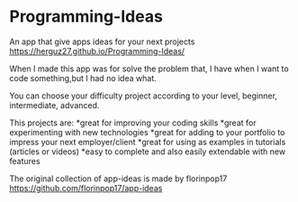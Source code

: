 # Programming-Ideas
An app that give apps ideas for your next projects
https://herguz27.github.io/Programming-Ideas/

When I made this app was for solve the problem that, I have when I want to code something,but I had no idea what.

You can choose your difficulty project according to your level, beginner, intermediate, advanced.

This projects are:
                  *great for improving your coding skills
                  *great for experimenting with new technologies
                  *great for adding to your portfolio to impress your next employer/client
                  *great for using as examples in tutorials (articles or videos)
                  *easy to complete and also easily extendable with new features 
                 
The original collection of app-ideas is made by florinpop17 https://github.com/florinpop17/app-ideas
